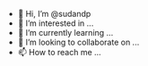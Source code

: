 - 👋 Hi, I’m @sudandp
- 👀 I’m interested in ...
- 🌱 I’m currently learning ...
- 💞️ I’m looking to collaborate on ...
- 📫 How to reach me ...

<!---
sudandp/sudandp is a ✨ special ✨ repository because its `README.md` (this file) appears on your GitHub profile.
You can click the Preview link to take a look at your changes.
--->
